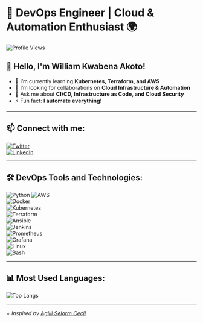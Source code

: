 # 🚀 DevOps Engineer | Cloud & Automation Enthusiast 🌍  

![Profile Views](https://komarev.com/ghpvc/?username=kobbyprincee&color=blue)  

## 👋 Hello, I'm William Kwabena Akoto!  
- 🌱 I’m currently learning **Kubernetes, Terraform, and AWS**  
- 🤝 I’m looking for collaborations on **Cloud Infrastructure & Automation**  
- 💬 Ask me about **CI/CD, Infrastructure as Code, and Cloud Security**  
- ⚡ Fun fact: **I automate everything!**  

---  

## 📫 Connect with me:  
[![Twitter](https://img.shields.io/badge/Twitter-%231DA1F2.svg?&style=for-the-badge&logo=twitter&logoColor=white)](https://twitter.com/kobbyprince_)  
[![LinkedIn](https://img.shields.io/badge/LinkedIn-%230A66C2.svg?&style=for-the-badge&logo=linkedin&logoColor=white)](https://linkedin.com/in//william-kwabena-akoto-07ab68218)  

---  

## 🛠 DevOps Tools and Technologies:  
![Python](https://img.shields.io/badge/Python-%2314354C.svg?&style=for-the-badge&logo=python&logoColor=white) 
![AWS](https://img.shields.io/badge/AWS-%23FF9900.svg?&style=for-the-badge&logo=amazonaws&logoColor=white)  
![Docker](https://img.shields.io/badge/Docker-%232496ED.svg?&style=for-the-badge&logo=docker&logoColor=white)  
![Kubernetes](https://img.shields.io/badge/Kubernetes-%23326CE5.svg?&style=for-the-badge&logo=kubernetes&logoColor=white)  
![Terraform](https://img.shields.io/badge/Terraform-%237B42BC.svg?&style=for-the-badge&logo=terraform&logoColor=white)  
![Ansible](https://img.shields.io/badge/Ansible-%23EE0000.svg?&style=for-the-badge&logo=ansible&logoColor=white)  
![Jenkins](https://img.shields.io/badge/Jenkins-%23D24939.svg?&style=for-the-badge&logo=jenkins&logoColor=white)  
![Prometheus](https://img.shields.io/badge/Prometheus-%23E6522C.svg?&style=for-the-badge&logo=prometheus&logoColor=white)  
![Grafana](https://img.shields.io/badge/Grafana-%23F46800.svg?&style=for-the-badge&logo=grafana&logoColor=white)  
![Linux](https://img.shields.io/badge/Linux-%23FCC624.svg?&style=for-the-badge&logo=linux&logoColor=black)  
![Bash](https://img.shields.io/badge/Bash-%234EAA25.svg?&style=for-the-badge&logo=gnu-bash&logoColor=white)  
 

---  

## 📊 Most Used Languages:  
![Top Langs](https://github-readme-stats.vercel.app/api/top-langs/?username=kobbyprincee&layout=compact&theme=dark)  

---  

⭐️ _Inspired by [Aglili Selorm Cecil](https://github.com/aglili)_  
